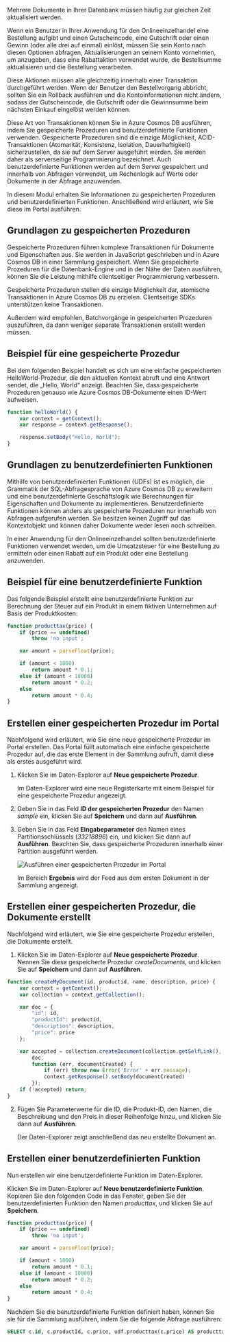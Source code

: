 Mehrere Dokumente in Ihrer Datenbank müssen häufig zur gleichen Zeit aktualisiert werden. 

Wenn ein Benutzer in Ihrer Anwendung für den Onlineeinzelhandel eine Bestellung aufgibt und einen Gutscheincode, eine Gutschrift oder einen Gewinn (oder alle drei auf einmal) einlöst, müssen Sie sein Konto nach diesen Optionen abfragen, Aktualisierungen an seinem Konto vornehmen, um anzugeben, dass eine Rabattaktion verwendet wurde, die Bestellsumme aktualisieren und die Bestellung verarbeiten.

Diese Aktionen müssen alle gleichzeitig innerhalb einer Transaktion durchgeführt werden. Wenn der Benutzer den Bestellvorgang abbricht, sollten Sie ein Rollback ausführen und die Kontoinformationen nicht ändern, sodass der Gutscheincode, die Gutschrift oder die Gewinnsumme beim nächsten Einkauf eingelöst werden können.

Diese Art von Transaktionen können Sie in Azure Cosmos DB ausführen, indem Sie gespeicherte Prozeduren und benutzerdefinierte Funktionen verwenden. Gespeicherte Prozeduren sind die einzige Möglichkeit, ACID-Transaktionen (Atomarität, Konsistenz, Isolation, Dauerhaftigkeit) sicherzustellen, da sie auf dem Server ausgeführt werden. Sie werden daher als serverseitige Programmierung bezeichnet. Auch benutzerdefinierte Funktionen werden auf dem Server gespeichert und innerhalb von Abfragen verwendet, um Rechenlogik auf Werte oder Dokumente in der Abfrage anzuwenden. 

In diesem Modul erhalten Sie Informationen zu gespeicherten Prozeduren und benutzerdefinierten Funktionen. Anschließend wird erläutert, wie Sie diese im Portal ausführen.

## <a name="stored-procedure-basics"></a>Grundlagen zu gespeicherten Prozeduren

Gespeicherte Prozeduren führen komplexe Transaktionen für Dokumente und Eigenschaften aus. Sie werden in JavaScript geschrieben und in Azure Cosmos DB in einer Sammlung gespeichert. Wenn Sie gespeicherte Prozeduren für die Datenbank-Engine und in der Nähe der Daten ausführen, können Sie die Leistung mithilfe clientseitiger Programmierung verbessern.

Gespeicherte Prozeduren stellen die einzige Möglichkeit dar, atomische Transaktionen in Azure Cosmos DB zu erzielen. Clientseitige SDKs unterstützen keine Transaktionen.

Außerdem wird empfohlen, Batchvorgänge in gespeicherten Prozeduren auszuführen, da dann weniger separate Transaktionen erstellt werden müssen.

<!--TODO: Ideally I'd like to list some cases where a stored procedure is not the best option.-->

## <a name="stored-procedure-example"></a>Beispiel für eine gespeicherte Prozedur

Bei dem folgenden Beispiel handelt es sich um eine einfache gespeicherten HelloWorld-Prozedur, die den aktuellen Kontext abruft und eine Antwort sendet, die „Hello, World“ anzeigt. Beachten Sie, dass gespeicherte Prozeduren genauso wie Azure Cosmos DB-Dokumente einen ID-Wert aufweisen.

```javascript
function helloWorld() {
    var context = getContext();
    var response = context.getResponse();

    response.setBody("Hello, World");
}
```

## <a name="user-defined-function-basics"></a>Grundlagen zu benutzerdefinierten Funktionen

Mithilfe von benutzerdefinierten Funktionen (UDFs) ist es möglich, die Grammatik der SQL-Abfragesprache von Azure Cosmos DB zu erweitern und eine benutzerdefinierte Geschäftslogik wie Berechnungen für Eigenschaften und Dokumente zu implementieren. Benutzerdefinierte Funktionen können anders als gespeicherte Prozeduren nur innerhalb von Abfragen aufgerufen werden. Sie besitzen keinen Zugriff auf das Kontextobjekt und können daher Dokumente weder lesen noch schreiben.

In einer Anwendung für den Onlineeinzelhandel sollten benutzerdefinierte Funktionen verwendet werden, um die Umsatzsteuer für eine Bestellung zu ermitteln oder einen Rabatt auf ein Produkt oder eine Bestellung anzuwenden.

## <a name="user-defined-function-example"></a>Beispiel für eine benutzerdefinierte Funktion

Das folgende Beispiel erstellt eine benutzerdefinierte Funktion zur Berechnung der Steuer auf ein Produkt in einem fiktiven Unternehmen auf Basis der Produktkosten:

```javascript
function producttax(price) {
    if (price == undefined) 
        throw 'no input';

    var amount = parseFloat(price);

    if (amount < 1000) 
        return amount * 0.1;
    else if (amount < 10000) 
        return amount * 0.2;
    else
        return amount * 0.4;
}
```

## <a name="create-a-stored-procedure-in-the-portal"></a>Erstellen einer gespeicherten Prozedur im Portal

Nachfolgend wird erläutert, wie Sie eine neue gespeicherte Prozedur im Portal erstellen. Das Portal füllt automatisch eine einfache gespeicherte Prozedur auf, die das erste Element in der Sammlung aufruft, damit diese als erstes ausgeführt wird.

1. Klicken Sie im Daten-Explorer auf **Neue gespeicherte Prozedur**.

    Im Daten-Explorer wird eine neue Registerkarte mit einem Beispiel für eine gespeicherte Prozedur angezeigt.

  <!--TODO: Insert animated .gif of creating the stored procedure.-->

2. Geben Sie in das Feld **ID der gespeicherten Prozedur** den Namen *sample* ein, klicken Sie auf **Speichern** und dann auf **Ausführen**.


3. Geben Sie in das Feld **Eingabeparameter** den Namen eines Partitionsschlüssels (*33218896*) ein, und klicken Sie dann auf **Ausführen**. Beachten Sie, dass gespeicherte Prozeduren innerhalb einer Partition ausgeführt werden.

    ![Ausführen einer gespeicherten Prozedur im Portal](../media/6-stored-procedure.gif)

    Im Bereich **Ergebnis** wird der Feed aus dem ersten Dokument in der Sammlung angezeigt.

## <a name="create-a-stored-procedure-that-creates-documents"></a>Erstellen einer gespeicherten Prozedur, die Dokumente erstellt

Nachfolgend wird erläutert, wie Sie eine gespeicherte Prozedur erstellen, die Dokumente erstellt.

1. Klicken Sie im Daten-Explorer auf **Neue gespeicherte Prozedur**. Nennen Sie diese gespeicherte Prozedur *createDocuments*, und klicken Sie auf **Speichern** und dann auf **Ausführen**.

```javascript
function createMyDocument(id, productid, name, description, price) {
    var context = getContext();
    var collection = context.getCollection();

    var doc = {
        "id": id,
        "productId": productid,
        "description": description,
        "price": price    
    };

    var accepted = collection.createDocument(collection.getSelfLink(),
        doc,
        function (err, documentCreated) {
            if (err) throw new Error('Error' + err.message);
            context.getResponse().setBody(documentCreated)
        });
    if (!accepted) return;
}
```

2. Fügen Sie Parameterwerte für die ID, die Produkt-ID, den Namen, die Beschreibung und den Preis in dieser Reihenfolge hinzu, und klicken Sie dann auf **Ausführen**.

    Der Daten-Explorer zeigt anschließend das neu erstellte Dokument an. 

## <a name="create-a-user-defined-function"></a>Erstellen einer benutzerdefinierten Funktion

Nun erstellen wir eine benutzerdefinierte Funktion im Daten-Explorer.

Klicken Sie im Daten-Explorer auf **Neue benutzerdefinierte Funktion**. Kopieren Sie den folgenden Code in das Fenster, geben Sie der benutzerdefinierten Funktion den Namen *producttax*, und klicken Sie auf **Speichern**.

```javascript
function producttax(price) {
    if (price == undefined) 
        throw 'no input';

    var amount = parseFloat(price);

    if (amount < 1000) 
        return amount * 0.1;
    else if (amount < 10000) 
        return amount * 0.2;
    else
        return amount * 0.4;
}
```

Nachdem Sie die benutzerdefinierte Funktion definiert haben, können Sie sie für die Sammlung ausführen, indem Sie die folgende Abfrage ausführen:

```sql
SELECT c.id, c.productId, c.price, udf.producttax(c.price) AS producttax FROM c
```
